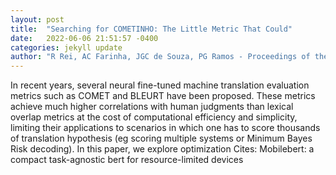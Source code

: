 ```yaml
---
layout: post
title:  "Searching for COMETINHO: The Little Metric That Could"
date:   2022-06-06 21:51:57 -0400
categories: jekyll update
author: "R Rei, AC Farinha, JGC de Souza, PG Ramos - Proceedings of the 23rd , 2022"
---
```

In recent years, several neural fine-tuned machine translation evaluation metrics such as COMET and BLEURT have been proposed. These metrics achieve much higher correlations with human judgments than lexical overlap metrics at the cost of computational efficiency and simplicity, limiting their applications to scenarios in which one has to score thousands of translation hypothesis (eg scoring multiple systems or Minimum Bayes Risk decoding). In this paper, we explore optimization  Cites: Mobilebert: a compact task-agnostic bert for resource-limited devices